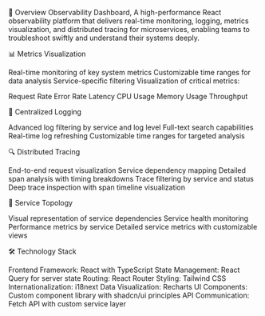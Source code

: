 🚀 Overview
Observability Dashboard, A high-performance React observability platform that delivers real-time monitoring, logging, metrics visualization, and distributed tracing for microservices, enabling teams to troubleshoot swiftly and understand their systems deeply.

📊 Metrics Visualization

Real-time monitoring of key system metrics
Customizable time ranges for data analysis
Service-specific filtering
Visualization of critical metrics:

Request Rate
Error Rate
Latency
CPU Usage
Memory Usage
Throughput

📝 Centralized Logging

Advanced log filtering by service and log level
Full-text search capabilities
Real-time log refreshing
Customizable time ranges for targeted analysis

🔍 Distributed Tracing

End-to-end request visualization
Service dependency mapping
Detailed span analysis with timing breakdowns
Trace filtering by service and status
Deep trace inspection with span timeline visualization

🧩 Service Topology

Visual representation of service dependencies
Service health monitoring
Performance metrics by service
Detailed service metrics with customizable views

🛠️ Technology Stack

Frontend Framework: React with TypeScript
State Management: React Query for server state
Routing: React Router
Styling: Tailwind CSS
Internationalization: i18next
Data Visualization: Recharts
UI Components: Custom component library with shadcn/ui principles
API Communication: Fetch API with custom service layer